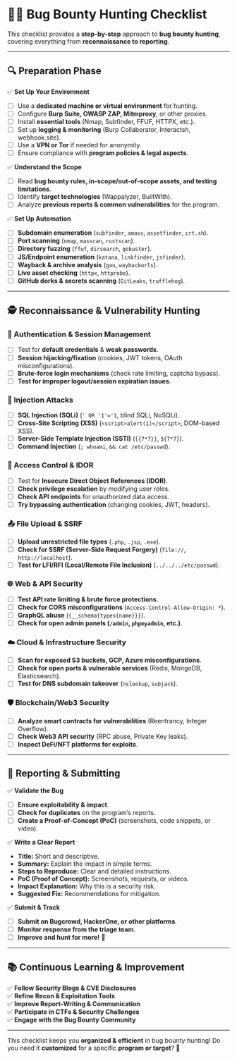 # 🕵️‍♂️ **Bug Bounty Hunting Checklist**  

This checklist provides a **step-by-step** approach to **bug bounty hunting**, covering everything from **reconnaissance to reporting**.  

---

## **🔍 Preparation Phase**  
✅ **Set Up Your Environment**  
- [ ] Use a **dedicated machine or virtual environment** for hunting.  
- [ ] Configure **Burp Suite, OWASP ZAP, Mitmproxy**, or other proxies.  
- [ ] Install **essential tools** (Nmap, Subfinder, FFUF, HTTPX, etc.).  
- [ ] Set up **logging & monitoring** (Burp Collaborator, Interactsh, webhook.site).  
- [ ] Use a **VPN or Tor** if needed for anonymity.  
- [ ] Ensure compliance with **program policies & legal aspects**.  

✅ **Understand the Scope**  
- [ ] Read **bug bounty rules, in-scope/out-of-scope assets, and testing limitations**.  
- [ ] Identify **target technologies** (Wappalyzer, BuiltWith).  
- [ ] Analyze **previous reports & common vulnerabilities** for the program.  

✅ **Set Up Automation**  
- [ ] **Subdomain enumeration** (`subfinder`, `amass`, `assetfinder`, `crt.sh`).  
- [ ] **Port scanning** (`nmap`, `masscan`, `rustscan`).  
- [ ] **Directory fuzzing** (`ffuf`, `dirsearch`, `gobuster`).  
- [ ] **JS/Endpoint enumeration** (`katana`, `linkfinder`, `jsfinder`).  
- [ ] **Wayback & archive analysis** (`gau`, `waybackurls`).  
- [ ] **Live asset checking** (`httpx`, `httprobe`).  
- [ ] **GitHub dorks & secrets scanning** (`GitLeaks`, `trufflehog`).  

---

## **🕵️ Reconnaissance & Vulnerability Hunting**  

### **🔑 Authentication & Session Management**  
- [ ] Test for **default credentials** & **weak passwords**.  
- [ ] **Session hijacking/fixation** (cookies, JWT tokens, OAuth misconfigurations).  
- [ ] **Brute-force login mechanisms** (check rate limiting, captcha bypass).  
- [ ] **Test for improper logout/session expiration issues**.  

### **📌 Injection Attacks**  
- [ ] **SQL Injection (SQLi)** (`' OR '1'='1`, blind SQLi, NoSQLi).  
- [ ] **Cross-Site Scripting (XSS)** (`<script>alert(1)</script>`, DOM-based XSS).  
- [ ] **Server-Side Template Injection (SSTI)** (`{{7*7}}`, `${7*7}`).  
- [ ] **Command Injection** (`; whoami`, `&& cat /etc/passwd`).  

### **🚪 Access Control & IDOR**  
- [ ] Test for **Insecure Direct Object References (IDOR)**.  
- [ ] **Check privilege escalation** by modifying user roles.  
- [ ] **Check API endpoints** for unauthorized data access.  
- [ ] **Try bypassing authentication** (changing cookies, JWT, headers).  

### **📤 File Upload & SSRF**  
- [ ] **Upload unrestricted file types** (`.php`, `.jsp`, `.exe`).  
- [ ] **Check for SSRF (Server-Side Request Forgery)** (`file://`, `http://localhost`).  
- [ ] **Test for LFI/RFI (Local/Remote File Inclusion)** (`../../../etc/passwd`).  

### **🌐 Web & API Security**  
- [ ] **Test API rate limiting & brute force protections**.  
- [ ] **Check for CORS misconfigurations** (`Access-Control-Allow-Origin: *`).  
- [ ] **GraphQL abuse** (`{__schema{types{name}}}`).  
- [ ] **Check for open admin panels (`/admin`, `phpmyadmin`, etc.)**.  

### **☁️ Cloud & Infrastructure Security**  
- [ ] **Scan for exposed S3 buckets, GCP, Azure misconfigurations**.  
- [ ] **Check for open ports & vulnerable services** (Redis, MongoDB, Elasticsearch).  
- [ ] **Test for DNS subdomain takeover** (`nslookup`, `subjack`).  

### **🛡 Blockchain/Web3 Security**  
- [ ] **Analyze smart contracts for vulnerabilities** (Reentrancy, Integer Overflow).  
- [ ] **Check Web3 API security** (RPC abuse, Private Key leaks).  
- [ ] **Inspect DeFi/NFT platforms for exploits**.  

---

## **📝 Reporting & Submitting**  
✅ **Validate the Bug**  
- [ ] **Ensure exploitability & impact**.  
- [ ] **Check for duplicates** on the program’s reports.  
- [ ] **Create a Proof-of-Concept (PoC)** (screenshots, code snippets, or video).  

✅ **Write a Clear Report**  
- **Title:** Short and descriptive.  
- **Summary:** Explain the impact in simple terms.  
- **Steps to Reproduce:** Clear and detailed instructions.  
- **PoC (Proof of Concept):** Screenshots, requests, or videos.  
- **Impact Explanation:** Why this is a security risk.  
- **Suggested Fix:** Recommendations for mitigation.  

✅ **Submit & Track**  
- [ ] **Submit on Bugcrowd, HackerOne, or other platforms**.  
- [ ] **Monitor response from the triage team**.  
- [ ] **Improve and hunt for more!** 🚀  

---

## **📚 Continuous Learning & Improvement**  
✅ **Follow Security Blogs & CVE Disclosures**  
✅ **Refine Recon & Exploitation Tools**  
✅ **Improve Report-Writing & Communication**  
✅ **Participate in CTFs & Security Challenges**  
✅ **Engage with the Bug Bounty Community**  

---

This checklist keeps you **organized & efficient** in bug bounty hunting! Do you need it **customized** for a specific **program or target**? 🚀